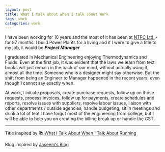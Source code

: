 ```yaml
---
layout: post
title: What I talk about when I talk about Work
tags: work
categories: work
---
```


I have been working for 10 years and the most of it has been at [NTPC Ltd.][NTPC] - for 97 months. I build Power Plants for a living and if I were to give a title to my job, it would be ***Project Manager***

I graduated in Mechanical Engineering enjoying Thermodynamics and Fluids. Even at the first job, it was evident that the laws we learn from text books will just remain in the back of our mind, without actually using it, almost all the time. Someone who is a designer might say otherwise. But the shift from being an Engineer to Manager happened in the recent years, even though I cannot say exactly when.   

At work, I initiate proposals, create purchase requests, follow up on those requests, process invoices, follow up for payments, create schedules and reports, resolve issues with suppliers, resolve labour issues, liaison with other departments / outside agencies, handle budgeting, sit in meetings and drink a lot of tea! I have forgot most of the engineering from college, but I will be able to help you on creating the billing break up or handle the GST. 

---
Title inspired by 📚 [What I Talk About When I Talk About Running][book]

Blog inspired by [Jaseem's Blog](https://blog.jabid.in/2019/10/25/why.html)

[book]: https://www.goodreads.com/book/show/2195464.What_I_Talk_About_When_I_Talk_About_Running
[NTPC]: https://ntpc.co.in/
